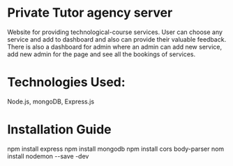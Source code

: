 # Private Tutor agency server
Website for providing technological-course services. User can choose any service and add to dashboard and also can provide their valuable feedback. There is also a dashboard for admin where an admin can add new service, add new admin for the page and see all the bookings of services.

# Technologies Used:
Node.js, mongoDB, Express.js

# Installation Guide
npm install express
npm install mongodb
npm install cors body-parser
nom install nodemon --save -dev
